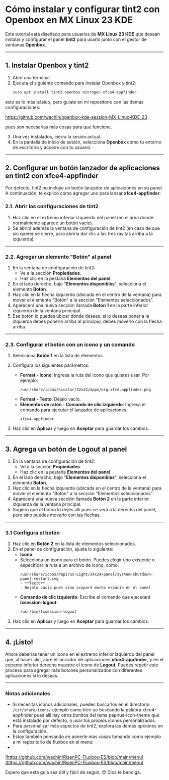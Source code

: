 
# **Cómo instalar y configurar tint2 con Openbox en MX Linux 23 KDE**

Este tutorial está diseñado para usuarios de **MX Linux 23 KDE** que desean instalar y configurar el panel **tint2** para usarlo junto con el gestor de ventanas **Openbox**.

---

## **1. Instalar Openbox y tint2**

1. Abre una terminal.
2. Ejecuta el siguiente comando para instalar Openbox y tint2:
   ```bash
   sudo apt install tint2 openbox nitrogen xfce4-appfinder 
   ```
esto es lo más básico, pero guíate en mi repositorio con las demás configuraciones:

[https://github.com/wachin/openbox-kde-session-MX-Linux-KDE-23
](https://github.com/wachin/openbox-kde-session-MX-Linux-KDE-23)

pues son necesarias más cosas para que funcione.

3. Una vez instalados, cierra la sesión actual.
4. En la pantalla de inicio de sesión, selecciona **Openbox** como tu entorno de escritorio y accede con tu usuario.

---

## **2. Configurar un botón lanzador de aplicaciones en tint2 con xfce4-appfinder**

Por defecto, tint2 no incluye un botón lanzador de aplicaciones en su panel. A continuación, te explico cómo agregar uno para lanzar **xfce4-appfinder**:

### **2.1. Abrir las configuraciones de tint2**

1. Haz clic en el extremo inferior izquierdo del panel (en el área donde normalmente aparece un botón vacío).
2. Se abrirá además la ventana de configuración de tint2 (en caso de que sin querer se cierre, para abrirla dar clic a las tres rayitas arriba a la izquierda).

---

### **2.2. Agregar un elemento "Botón" al panel**

1. En la ventana de configuración de tint2:
   - Ve a la sección **Propiedades**.
   - Haz clic en la pestaña **Elementos del panel**.
2. En el lado derecho, bajo "**Elementos disponibles**", selecciona el elemento **Botón**.
3. Haz clic en la flecha izquierda (ubicada en el centro de la ventana) para mover el elemento "Botón" a la sección "Elementos seleccionados".
4. Aparecerá una nueva sección llamada **Botón 1** en la parte inferior izquierda de la ventana principal.
5. Ese botón lo puedes ubicar donde desees, si lo deseas poner a la izquierda debes ponerlo arriba al principio, debes moverlo con la flecha arriba.

---

### **2.3. Configurar el botón con un icono y un comando**

1. Selecciona **Botón 1** en la lista de elementos.
2. Configura los siguientes parámetros:
   - **Format - Icono**: Ingresa la ruta del icono que quieres usar. Por ejemplo:
     ```
     /usr/share/icons/hicolor/32x32/apps/org.xfce.appfinder.png
     ```
   - **Format - Texto**: Déjalo vacío.
   - **Elementos de ratón - Comando de clic izquierdo**: Ingresa el comando para ejecutar el lanzador de aplicaciones:
     ```
     xfce4-appfinder
     ```

3. Haz clic en **Aplicar** y luego en **Aceptar** para guardar los cambios.

---

## 3. **Agrega un botón de Logout al panel**

1. En la ventana de configuración de tint2:
   - Ve a la sección **Propiedades**.
   - Haz clic en la pestaña **Elementos del panel**.
2. En el lado derecho, bajo "**Elementos disponibles**", selecciona el elemento **Botón**.
3. Haz clic en la flecha izquierda (ubicada en el centro de la ventana) para mover el elemento "Botón" a la sección "Elementos seleccionados".
4. Aparecerá una nueva sección llamada **Botón 2** en la parte inferior izquierda de la ventana principal.
5. Sugiero que el botón lo dejes allí pues se verá a la derecha del panel, pero sino puedes moverlo con las flechas.

---

### **3.1 Configura el botón**
1. Haz clic en **Botón 2** en la lista de elementos seleccionados.
2. En el panel de configuración, ajusta lo siguiente:
     - **Icono**:
     - Selecciona un icono para el botón. Puedes elegir uno existente o especificar la ruta a un archivo de icono, como:
       ```
       /usr/share/icons/Papirus-Light/24x24/panel/system-shutdown-panel-restart.svg
       - **Texto**:
       - Dejalo vacío pues sino ocupará mucho espacio en el panel
       
   - **Comando de clic izquierdo**: Escribe el comando que ejecutará **lxsession-logout**:
     ```bash
     /usr/bin/lxsession-logout
     ```
3. Haz clic en **Aplicar** y luego en **Aceptar** para guardar los cambios.

---

## **4. ¡Listo!**

Ahora deberías tener un icono en el extremo inferior izquierdo del panel que, al hacer clic, abre el lanzador de aplicaciones **xfce4-appfinder**, y en el extremo inferior derecho muestre el icono de **Logout**. Puedes repetir este proceso para agregar más botones personalizados con diferentes aplicaciones si lo deseas.

---

### **Notas adicionales**

- Si necesitas iconos adicionales, puedes buscarlos en el directorio `/usr/share/icons/` ejemplo como hice yo buscando la palabra xfce4-appfinder pues allí hay otros bonitos del tema papirus-icon-theme que está instalado por defecto, o usar tus propios iconos personalizados.
- Para personalizar más aspectos de tint2, explora las demás opciones en la configuración.
- Estoy también pensando en ponerle más cosas tomando como ejemplo a mi repositorio de fluxbox en el menú:
- 
[https://github.com/wachin/RisenPC-Fluxbox-ES/blob/main/menu](https://github.com/wachin/RisenPC-Fluxbox-ES/blob/main/menu)

Espero que esta guía sea útil y fácil de seguir. 😊 Dios te bendiga.
